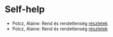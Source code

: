 # Self-help

- Polcz, Alaine: Rend és rendetlenség [részletek](../_details/Polcz%2C%20Alaine.md#id_1442)
- Polcz, Alaine: Rend és rendetlenség [részletek](../_details/Polcz%2C%20Alaine.md#id_1814)